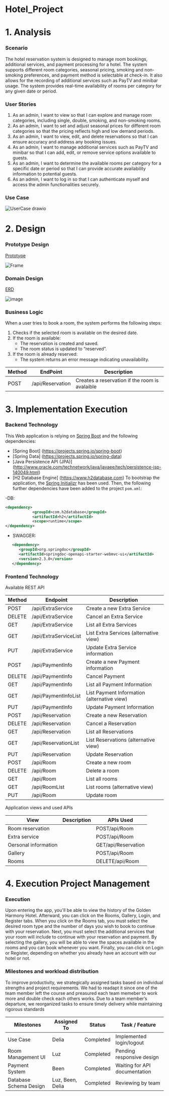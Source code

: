 # Hotel_Project

# 1. Analysis
### Scenario
The hotel reservation system is designed to manage room bookings, additional services, and payment processing for a hotel. The system supports different room categories, seasonal pricing, smoking and non-smoking preferences, and payment method is selectable at check-in. It also allows for the recording of additional services such as PayTV and minibar usage. The system provides real-time availability of rooms per category for any given date or period.

### User Stories
1.	As an admin, I want to view so that I can explore and manage room categories, including single, double, smoking, and non-smoking rooms.
2.	As an admin, I want to set and adjust seasonal prices for different room categories so that the pricing reflects high and low demand periods.
3.	As an admin, I want to view, edit, and delete reservations so that I can ensure accuracy and address any booking issues.
4.	As an admin, I want to manage additional services such as PayTV and minibar so that I can add, edit, or remove service options available to guests.
5.	As an admin, I want to determine the available rooms per category for a specific date or period so that I can provide accurate availability information to potential guests.
6.	As an admin, I want to log in so that I can authenticate myself and access the admin functionalities securely.

### Use Case
![UserCase drawio](https://github.com/user-attachments/assets/2342a8c6-fa59-468a-adc3-2c4526bef433)

# 2. Design 
### Prototype Design
[Prototype](https://www.canva.com/design/DAGg89feR5o/OUcY_-t1v___ChhVfp6hAA/edit?utm_content=DAGg89feR5o&utm_campaign=designshare&utm_medium=link2&utm_source=sharebutton)

![Frame](https://github.com/user-attachments/assets/50af5e0b-2a58-4674-894d-131cee3e482d)


### Domain Design
[ERD](https://drive.google.com/file/d/1vilsHmXhCGowdZmCW5X3UiojYT2ASkFP/view?usp=sharing)


![image](https://github.com/user-attachments/assets/6fb2fc7d-0841-4cac-a99b-e6554ef7afd7)


### Business Logic
When a user tries to book a room, the system performs the following steps:

1. Checks if the selected room is available on the desired date.
2. If the room is available:
   - The reservation is created and saved.
   - The room status is updated to “reserved”.
3. If the room is already reserved:
   - The system returns an error message indicating unavailability.

| **Method**   | **EndPoint**    | **Description**                               |
|--------------|-----------------|-----------------------------------------------|
|POST          |/api/Reservation | Creates a reservation if the room is avalaible|

# 3. Implementation Execution
### Backend Technology
This Web application is relying on [Spring Boot](https://projects.spring.io/spring-boot) and the following dependencies:

- [Spring Boot] (https://projects.spring.io/spring-boot)
- [Spring Data] (https://projects.spring.io/spring-data)
- [Java Persistence API (JPA)] (http://www.oracle.com/technetwork/java/javaee/tech/persistence-jsp-140049.html)
- [H2 Database Engine] (https://www.h2database.com)
To bootstrap the application, the [Spring Initializr](https://start.spring.io/) has been used.
Then, the following further dependencies have been added to the project `pom.xml`:

-DB:
```XML
<dependency>
			<groupId>com.h2database</groupId>
			<artifactId>h2</artifactId>
			<scope>runtime</scope>
</dependency>
```
- SWAGGER:
```XML
   <dependency>
      <groupId>org.springdoc</groupId>
      <artifactId>springdoc-openapi-starter-webmvc-ui</artifactId>
      <version>2.3.0</version>
   </dependency>
```


### Frontend Technology
Available REST API

|     **Method**     |     **Endpoint**      |       **Description**                            |
|--------------------|-----------------------|--------------------------------------------------|
|POST                |/api/ExtraService      | Create a new Extra Service                       |
|DELETE		     |/api/ExtraService      | Cancel an Extra Service                          |
|GET	             |/api/ExtraService      | List all Extra Services                          |
|GET                 |/api/ExtraServiceList  | List Extra Services (alternative view)           |
|PUT                 |/api/ExtraService      | Update Extra Service information                 |
|POST	             |/api/PaymentInfo       | Create a new Payment information                 |
|DELETE              |/api/PaymentInfo       | Cancel Payment                                   |
|GET                 |/api/PaymentInfo       | List all Payment Information                     |
|GET                 |/api/PaymentInfoList   | List Payment Information (alternative view)      |
|PUT                 |/api/PaymentInfo       | Update Payment Information                       |
|POST                |/api/Reservation       | Create a new Reservation                         |
|DELETE              |/api/Reservation       | Cancel a Reservation                             |
|GET                 |/api/Reservation       | List all Reservations                            |
|GET                 |/api/ReservationList   | List Reservations (alternative view)             |
|PUT                 |/api/Reservation       | Update Reservation                               |
|POST                |/api/Room              | Create a new room                                |
|DELETE              |/api/Room              | Delete a room                                    |
|GET                 |/api/Room              | List all rooms                                   |
|GET                 |/api/RoomList          | List rooms (alternative view)                    |
|PUT                 |/api/Room              | Update room                                      |

Application views and used APIs

|   **View**           |   **Description**        |   **APIs Used**     |
|----------------------|--------------------------|---------------------|
| Room reservation     |                          | POST/api/Room       |
| Extra service        |                          | POST/api/Room       |
| Oersonal information |                          | GET/api/Reservation |
| Gallery              |                          | POST/api/Room       |
| Rooms                |                          | DELETE/api/Room     |
# 4. Execution Project Management
### Execution
Upon entering the app, you'll be able to view the history of the Golden Harmony Hotel. Afterward, you can click on the Rooms, Gallery, Login, and Register tabs.
When you click on the Rooms tab, you must select the desired room type and the number of days you wish to book to continue with your reservation. Next, you must select the additional services that your room will include to continue with your reservation and payment.
By selecting the gallery, you will be able to view the spaces available in the rooms and you can book whenever you want.
Finally, you can click on Login or Register, depending on whether you already have an account with our hotel or not.

### Milestones and workload distribution
To improve productivity, we strategically assigned tasks based on individual strengths and project requirements. We had to readapt it since one of the team member left the course and preasured each team memeber to work more and double check each others works. Due to a team member’s departure, we reorganized tasks to ensure timely delivery while maintaining rigorous standards

|         Milestones      | Assigned To  | Status       |   Task / Feature               |
|-------------------------|--------------|--------------|--------------------------------|
|  Use Case               | Delia        |  Completed   | Implemented login/logout       |
| Room Management UI      | Luz          |  Completed   | Pending responsive design      |
| Payment System          | Been         |  Completed   | Waiting for API documentation  |
| Database Schema Design  | Luz, Been, Delia   |  Completed   | Reviewing by team               |
